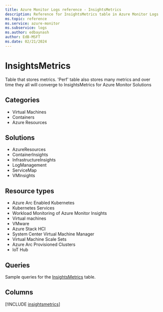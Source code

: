 ```yaml
---
title: Azure Monitor Logs reference - InsightsMetrics
description: Reference for InsightsMetrics table in Azure Monitor Logs.
ms.topic: reference
ms.service: azure-monitor
ms.subservice: logs
ms.author: edbaynash
author: EdB-MSFT
ms.date: 02/21/2024
---
```


# InsightsMetrics

Table that stores metrics. 'Perf' table also stores many metrics and over time they all will converge to InsightsMetrics for Azure Monitor Solutions 


## Categories

- Virtual Machines
- Containers
- Azure Resources

## Solutions

- AzureResources
- ContainerInsights
- InfrastructureInsights
- LogManagement
- ServiceMap
- VMInsights

## Resource types

- Azure Arc Enabled Kubernetes
- Kubernetes Services
- Workload Monitoring of Azure Monitor Insights
- Virtual machines
- VMware
- Azure Stack HCI
- System Center Virtual Machine Manager
- Virtual Machine Scale Sets
- Azure Arc Provisioned Clusters
- IoT Hub

## Queries

 Sample queries for the [InsightsMetrics](/azure/azure-monitor/reference/queries/insightsmetrics) table.


## Columns
  
[!INCLUDE [insightsmetrics](.././tables/includes/insightsmetrics-include.md)]
